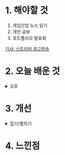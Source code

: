 
# 1. 해야할 것

1. 게임산업 뉴스 읽기 
2. 개인 공부  
3. 포트폴리오 발표회

[기사: 스트리머 광고방송](https://www.gameinsight.co.kr/news/articleView.html?idxno=31667)



# 2. 오늘 배운 것

<details>
<summary>오후</summary>

## 포트폴리오 발표
</details>




# 3. 개선


<details>
<summary>접기/펼치기</summary>


</details>



# 4. 느낀점


